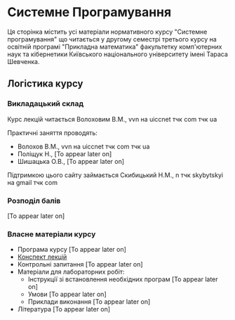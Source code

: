 # Системне Програмування

Ця сторінка містить усі матеріали нормативного курсу "Системне програмування" що читається у другому семестрі третього курсу на освітній програмі "Прикладна математика" факультетку комп'ютерних наук та кібернетики Київського національного університету імені Тараса Шевченка.

## **Логістика курсу**

### **Викладацький склад**

Курс лекцій читається Волоховим В.М., vvn на uiccnet тчк com тчк ua

Практичні заняття проводять:
- Волохов В.М., vvn на uiccnet тчк com тчк ua
- Поліщук Н., [To appear later on]
- Шишацька О.В., [To appear later on]

Підтримкою цього сайту займається Скибицький Н.М., n тчк skybytskyi на gmail тчк com

### **Розподіл балів**

[To appear later on]

### **Власне матеріали курсу**

- Програма курсу [To appear later on]
- [Конспект лекцій](lectures/lectures.md)
- Контрольні запитання [To appear later on]
- Матеріали для лабораторних робіт:
  - Інструкції зі встановлення необхідних програм [To appear later on]
  - Умови [To appear later on]
  - Приклади виконання [To appear later on]
- Література [To appear later on]
